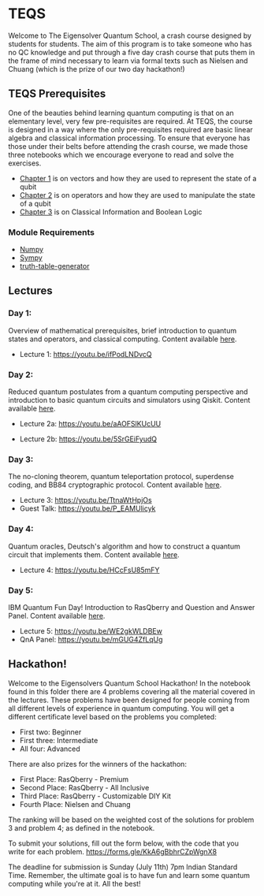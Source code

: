 # TEQS

Welcome to The Eigensolver Quantum School, a crash course designed by students for students. The aim of this program is to take someone who has no QC knowledge and put through a five day crash course that puts them in the frame of mind necessary to learn via formal texts such as Nielsen and Chuang (which is the prize of our two day hackathon!) 

## TEQS Prerequisites
One of the beauties behind learning quantum computing is that on an elementary level, very few pre-requisites are required. At TEQS, the course is designed in a way where the only pre-requisites required are basic linear algebra and classical information processing. To ensure that everyone has those under their belts before attending the crash course, we made those three notebooks which we encourage everyone to read and solve the exercises. 

 - [Chapter 1](https://github.com/The-Eigensolvers/TEQS/blob/main/Pre-requisites/Chapter%201%20-%20Math%20Tools%20I%20(Vectors%2C%20Complex%20Numbers%20and%20Dirac%20Notation).ipynb) is on vectors and how they are used to represent the state of a qubit
 - [Chapter 2](https://github.com/The-Eigensolvers/TEQS/blob/main/Pre-requisites/Chapter%202%20-%20Math%20Tools%20II%20(Linear%20Operators).ipynb) is on operators and how they are used to manipulate the state of a qubit
 - [Chapter 3](https://github.com/The-Eigensolvers/TEQS/blob/main/Pre-requisites/Chapter%203%20-%20Classical%20Computation%20and%20Logic.ipynb) is on Classical Information and Boolean Logic
 
 ### Module Requirements
 
 - [Numpy](https://numpy.org)
 - [Sympy](https://www.sympy.org/en/index.html)
 - [truth-table-generator](https://pypi.org/project/truth-table-generator/)

## Lectures
### Day 1:

Overview of mathematical prerequisites, brief introduction to quantum states and operators, and classical computing. Content available [here](https://github.com/The-Eigensolvers/TEQS/tree/main/Day%201).

- Lecture 1: https://youtu.be/ifPodLNDvcQ

### Day 2:

Reduced quantum postulates from a quantum computing perspective and introduction to basic quantum circuits and simulators using Qiskit. Content available [here](https://github.com/The-Eigensolvers/TEQS/tree/main/Day%202).

- Lecture 2a: https://youtu.be/aAOFSlKUcUU

- Lecture 2b: https://youtu.be/5SrGEiFyudQ

### Day 3:

The no-cloning theorem, quantum teleportation protocol, superdense coding, and BB84 cryptographic protocol. Content available [here](https://github.com/The-Eigensolvers/TEQS/tree/main/Day%203).

- Lecture 3: https://youtu.be/TtnaWtHpjOs
- Guest Talk: https://youtu.be/P_EAMUlicyk

### Day 4:

Quantum oracles, Deutsch's algorithm and how to construct a quantum circuit that implements them. Content available [here](https://github.com/The-Eigensolvers/TEQS/tree/main/Day%204).


- Lecture 4: https://youtu.be/HCcFsU85mFY

### Day 5:

IBM Quantum Fun Day! Introduction to RasQberry and Question and Answer Panel.  Content available [here](https://github.com/The-Eigensolvers/TEQS/tree/main/Day%205).

- Lecture 5: https://youtu.be/WE2gkWLDBEw
- QnA Panel: https://youtu.be/mGUG4ZfLqUg

## Hackathon!


Welcome to the Eigensolvers Quantum School Hackathon! In the notebook found in this folder there are 4 problems covering all the material covered in the lectures. These problems have been designed for people coming from all different levels of experience in quantum computing. You will get a different certificate level based on the problems you completed:

- First two: Beginner
- First three: Intermediate
- All four: Advanced

There are also prizes for the winners of the hackathon:

- First Place: RasQberry - Premium
- Second Place: RasQberry - All Inclusive
- Third Place: RasQberry - Customizable DIY Kit
- Fourth Place: Nielsen and Chuang

The ranking will be based on the weighted cost of the solutions for problem 3 and problem 4; as defined in the notebook. 

To submit your solutions, fill out the form below, with the code that you write for each problem.
https://forms.gle/KkA6gBbhrCZpWgnX8

The deadline for submission is Sunday (July 11th) 7pm Indian Standard Time. Remember, the ultimate goal is to have fun and learn some quantum computing while you're at it. All the best!

